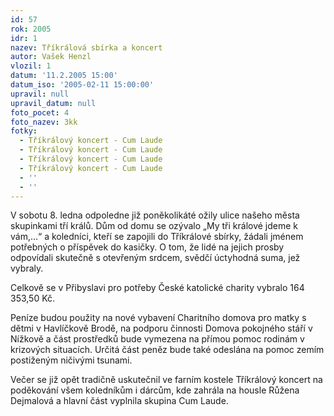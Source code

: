 ```yaml
---
id: 57
rok: 2005
idr: 1
nazev: Tříkrálová sbírka a koncert
autor: Vašek Henzl
vlozil: 1
datum: '11.2.2005 15:00'
datum_iso: '2005-02-11 15:00:00'
upravil: null
upravil_datum: null
foto_pocet: 4
foto_nazev: 3kk
fotky:
  - Tříkrálový koncert - Cum Laude
  - Tříkrálový koncert - Cum Laude
  - Tříkrálový koncert - Cum Laude
  - Tříkrálový koncert - Cum Laude
  - ''
  - ''
---
```

V sobotu 8. ledna odpoledne již poněkolikáté ožily ulice našeho města skupinkami tří králů. Dům od domu se ozývalo „My tři králové jdeme k vám,…“ a koledníci, kteří se zapojili do Tříkrálové sbírky, žádali jménem potřebných o příspěvek do kasičky. O tom, že lidé na jejich prosby odpovídali skutečně s otevřeným srdcem, svědčí úctyhodná suma, jež vybraly.
<p>
Celkově se v Přibyslavi pro potřeby České katolické charity vybralo 164 353,50 Kč. 
<p>
Peníze budou použity na nové vybavení Charitního domova pro matky s dětmi v Havlíčkově Brodě, na podporu činnosti Domova pokojného stáří v Nížkově a část prostředků bude vymezena na přímou pomoc rodinám v krizových situacích. Určitá část peněz bude také odeslána na pomoc zemím postiženým ničivými tsunami.  
<p>
Večer se již opět tradičně uskutečnil ve farním kostele Tříkrálový koncert na poděkování všem koledníkům i dárcům, kde zahrála na housle Růžena Dejmalová a hlavní část vyplnila skupina Cum Laude.
